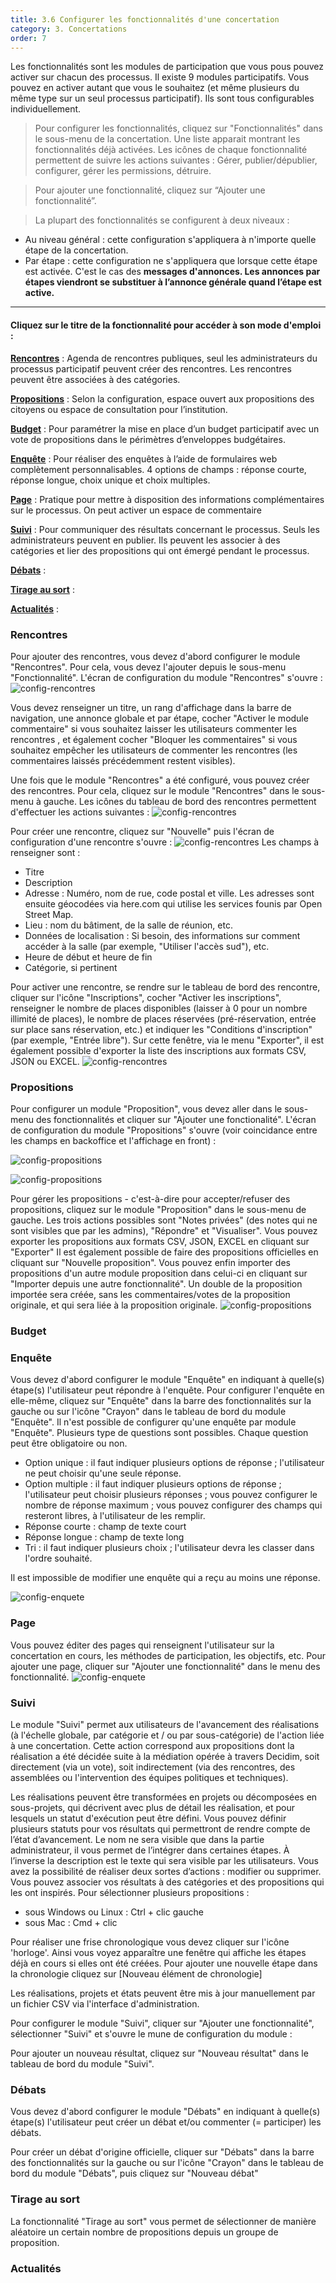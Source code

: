 ```yaml
---
title: 3.6 Configurer les fonctionnalités d'une concertation
category: 3. Concertations
order: 7
---
```


Les fonctionnalités sont les modules de participation que vous pous pouvez activer sur chacun des processus. Il existe 9 modules participatifs. Vous pouvez en activer autant que vous le souhaitez (et même plusieurs du même type sur un seul processus participatif). Ils sont tous configurables individuellement.


> Pour configurer les fonctionnalités, cliquez sur "Fonctionnalités" dans le sous-menu de la concertation. Une liste apparait montrant les fonctionnalités déjà activées. Les icônes de chaque fonctionnalité permettent de suivre les actions suivantes : Gérer, publier/dépublier, configurer, gérer les permissions, détruire.

> Pour ajouter une fonctionnalité, cliquez sur “Ajouter une fonctionnalité”.

> La plupart des fonctionnalités se configurent à deux niveaux :
- Au niveau général : cette configuration s'appliquera à n'importe quelle étape de la concertation.
- Par étape : cette configuration ne s'appliquera que lorsque cette étape est activée. C'est le cas des **messages d'annonces. Les annonces par étapes viendront se substituer à l’annonce générale quand l’étape est active.**


___

#### Cliquez sur le titre de la fonctionnalité pour accéder à son mode d'emploi :

**[Rencontres](#rencontres)** : Agenda de rencontres publiques, seul les administrateurs du processus participatif peuvent créer des rencontres. Les rencontres peuvent être associées à des catégories.

**[Propositions](#propositions)** : Selon la configuration, espace ouvert aux propositions des citoyens ou espace de consultation pour l’institution.

**[Budget](#budget)** : Pour paramétrer la mise en place d’un budget participatif avec un vote de propositions dans le périmètres d’enveloppes budgétaires.

**[Enquête](#enquete)** : Pour réaliser des enquêtes à l’aide de formulaires web complètement personnalisables. 4 options de champs : réponse courte, réponse longue, choix unique et choix multiples.

**[Page](#page)** : Pratique pour mettre à disposition des informations complémentaires sur le processus. On peut activer un espace de commentaire

**[Suivi](#suivi)** : Pour communiquer des résultats concernant le processus. Seuls les administrateurs peuvent en publier. Ils peuvent les associer à des catégories et lier des propositions qui ont émergé pendant le processus.

**[Débats](#debats)** :

**[Tirage au sort](#tirage-au-sort)** :

**[Actualités](#actualites)** :



### Rencontres

Pour ajouter des rencontres, vous devez d'abord configurer le module "Rencontres". Pour cela, vous devez l'ajouter depuis le sous-menu "Fonctionnalité". L'écran de configuration du module "Rencontres" s'ouvre :
![config-rencontres]({{site.baseurl}}/uploads/3-6-4-back-config-rencontres.png)

Vous devez renseigner un titre, un rang d'affichage dans la barre de navigation, une annonce globale et par étape, cocher "Activer le module commentaire" si vous souhaitez laisser les utilisateurs commenter les rencontres , et également cocher "Bloquer les commentaires" si vous souhaitez empêcher les utilisateurs de commenter les rencontres (les commentaires laissés précédemment restent visibles).

Une fois que le module "Rencontres" a été configuré, vous pouvez créer des rencontres.
Pour cela, cliquez sur le module "Rencontres" dans le sous-menu à gauche.
Les icônes du tableau de bord des rencontres permettent d'effectuer les actions suivantes :
![config-rencontres]({{site.baseurl}}/uploads/3-6-5-dashboard-rencontre.png)

Pour créer une rencontre, cliquez sur "Nouvelle" puis l'écran de configuration d'une rencontre s'ouvre :
![config-rencontres]({{site.baseurl}}/uploads/3-6-6-back-creation-rencontre.png)
Les champs à renseigner sont :
- Titre
- Description
- Adresse : Numéro, nom de rue, code postal et ville. Les adresses sont ensuite géocodées via here.com qui utilise les services founis par Open Street Map.
- Lieu : nom du bâtiment, de la salle de réunion, etc.
- Données de localisation : Si besoin, des informations sur comment accéder à la salle (par exemple, "Utiliser l'accès sud"), etc.
- Heure de début et heure de fin
- Catégorie, si pertinent

Pour activer une rencontre, se rendre sur le tableau de bord des rencontre, cliquer sur l'icône "Inscriptions", cocher "Activer les inscriptions", renseigner le nombre de places disponibles (laisser à 0 pour un nombre illimité de places), le nombre de places réservées (pré-réservation, entrée sur place sans réservation, etc.) et indiquer les "Conditions d'inscription" (par exemple, "Entrée libre").
Sur cette fenêtre, via le menu "Exporter", il est également possible d'exporter la liste des inscriptions aux formats CSV, JSON ou EXCEL.
![config-rencontres]({{site.baseurl}}/uploads/3-6-9-back-config-inscription.png)


### Propositions

Pour configurer un module "Proposition", vous devez aller dans le sous-menu des fonctionnalités et cliquer sur "Ajouter une fonctionalité". L'écran de configuration du module "Propositions" s'ouvre (voir coincidance entre les champs en backoffice et l'affichage en front) :

![config-propositions]({{site.baseurl}}/uploads/3-6-1-back-config-prop.png)

![config-propositions]({{site.baseurl}}/uploads/3-6-2-front-config-prop.png)

Pour gérer les propositions - c'est-à-dire pour accepter/refuser des propositions, cliquez sur le module "Proposition" dans le sous-menu de gauche. Les trois actions possibles sont "Notes privées" (des notes qui ne sont visibles que par les admins), "Répondre" et "Visualiser".
Vous pouvez exporter les propositions aux formats CSV, JSON, EXCEL en cliquant sur "Exporter"
Il est également possible de faire des propositions officielles en cliquant sur "Nouvelle proposition".
Vous pouvez enfin importer des propositions d'un autre module proposition dans celui-ci en cliquant sur "Importer depuis une autre fonctionnalité". Un double de la proposition importée sera créée, sans les commentaires/votes de la proposition originale, et qui sera liée à la proposition originale.
![config-propositions]({{site.baseurl}}/uploads/3-6-3-back-gestion-prop.png)

### Budget

### Enquête

Vous devez d'abord configurer le module "Enquête" en indiquant à quelle(s) étape(s) l'utilisateur peut répondre à l'enquête.
Pour configurer l'enquête en elle-même, cliquez sur "Enquête" dans la barre des fonctionnalités sur la gauche ou sur l'icône "Crayon" dans le tableau de bord du module "Enquête".
Il n'est possible de configurer qu'une enquête par module "Enquête".
Plusieurs type de questions sont possibles. Chaque question peut être obligatoire ou non.
- Option unique : il faut indiquer plusieurs options de réponse ; l'utilisateur ne peut choisir qu'une seule réponse.
- Option multiple : il faut indiquer plusieurs options de réponse ; l'utilisateur peut choisir plusieurs réponses ; vous pouvez configurer le nombre de réponse maximum ; vous pouvez configurer des champs qui resteront libres, à l'utilisateur de les remplir.
- Réponse courte : champ de texte court
- Réponse longue : champ de texte long
- Tri : il faut indiquer plusieurs choix ; l'utilisateur devra les classer dans l'ordre souhaité.

Il est impossible de modifier une enquête qui a reçu au moins une réponse.

![config-enquete]({{site.baseurl}}/uploads/3-6-7-back-config-enquete.png)


### Page

Vous pouvez éditer des pages qui renseignent l'utilisateur sur la concertation en cours, les méthodes de participation, les objectifs, etc.
Pour ajouter une page, cliquer sur "Ajouter une fonctionnalité" dans le menu des fonctionnalité.
![config-enquete]({{site.baseurl}}/uploads/3-6-8-back-config-page.png)

### Suivi

Le module "Suivi" permet aux utilisateurs de l'avancement des réalisations (à l'échelle globale, par catégorie et / ou par sous-catégorie) de l'action liée à une concertation. Cette action correspond aux propositions dont la réalisation a été décidée suite à la médiation opérée à travers Decidim, soit directement (via un vote), soit indirectement (via des rencontres, des assemblées ou l'intervention des équipes politiques et techniques).

Les réalisations peuvent être transformées en projets ou décomposées en sous-projets, qui décrivent avec plus de détail les réalisation, et pour lesquels un statut d'exécution peut être défini.
Vous pouvez définir plusieurs statuts pour vos résultats qui permettront de rendre compte de l’état d’avancement. Le  nom ne sera visible que dans la partie administrateur, il vous permet de l’intégrer dans certaines étapes. À l’inverse la  description est le texte qui sera visible par les utilisateurs. Vous avez la possibilité de réaliser deux sortes d’actions : modifier ou supprimer.
Vous pouvez associer vos résultats à des catégories et des propositions qui les ont inspirés. Pour sélectionner plusieurs propositions :
- sous Windows ou Linux : Ctrl + clic gauche
- sous Mac : Cmd + clic

Pour réaliser une frise chronologique vous devez cliquer sur l'icône 'horloge'. Ainsi vous voyez apparaître une fenêtre qui affiche les étapes déjà en cours si elles ont été créées. Pour ajouter une nouvelle étape dans la chronologie cliquez sur [Nouveau élément de chronologie]

Les réalisations, projets et états peuvent être mis à jour manuellement par un fichier CSV via l'interface d'administration.

Pour configurer le module "Suivi", cliquer sur "Ajouter une fonctionnalité", sélectionner "Suivi" et s'ouvre le mune de configuration du module :

Pour ajouter un nouveau résultat, cliquez sur "Nouveau résultat" dans le tableau de bord du module "Suivi".

### Débats

Vous devez d'abord configurer le module "Débats" en indiquant à quelle(s) étape(s) l'utilisateur peut créer un débat et/ou commenter (= participer) les débats.

Pour créer un débat d'origine officielle, cliquer sur "Débats" dans la barre des fonctionnalités sur la gauche ou sur l'icône "Crayon" dans le tableau de bord du module "Débats", puis cliquez sur "Nouveau débat"



### Tirage au sort

La fonctionnalité "Tirage au sort" vous permet de sélectionner de manière aléatoire un certain nombre de propositions depuis un groupe de proposition.

### Actualités

